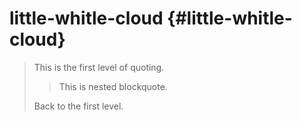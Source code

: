 # little-whitle-cloud {#little-whitle-cloud}

> This is the first level of quoting.
> 
> > This is nested blockquote.
> 
> Back to the first level.